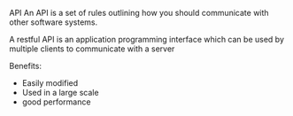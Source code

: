 API
An API is a set of rules outlining how you should communicate with other software systems.

A restful API is an application programming interface which can be used by multiple clients to communicate with a server

Benefits:
- Easily modified
- Used in a large scale
- good performance